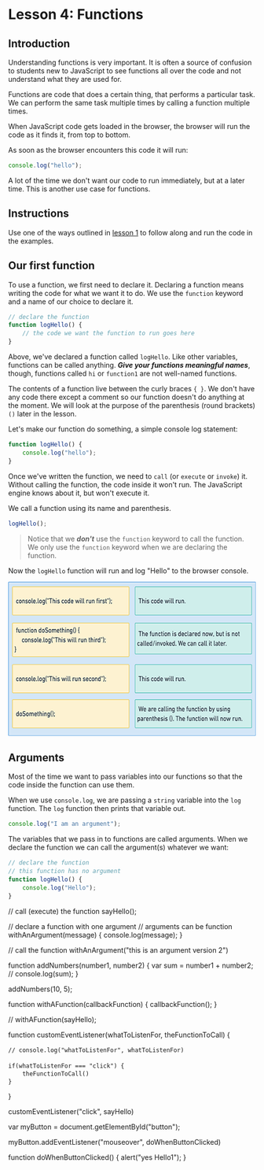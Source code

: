 # Lesson 4: Functions

## Introduction

Understanding functions is very important. It is often a source of confusion to students new to JavaScript to see functions all over the
code and not understand what they are used for.

Functions are code that does a certain thing, that performs a particular task. We can perform the same task multiple times by calling a function multiple times.

When JavaScript code gets loaded in the browser, the browser will run the code as it finds it, from top to bottom.

As soon as the browser encounters this code it will run:

```js
console.log("hello");
```

A lot of the time we don't want our code to run immediately, but at a later time. This is another use case for functions.

## Instructions

Use one of the ways outlined in [lesson 1](lesson-1.md) to follow along and run the code in the examples.

## Our first function

To use a function, we first need to declare it. Declaring a function means writing the code for what we want it to do. We use the `function` keyword and a name of our choice to declare it.

```js
// declare the function
function logHello() {
    // the code we want the function to run goes here
}
```

Above, we've declared a function called `logHello`. Like other variables, functions can be called anything. **_Give your functions meaningful names_**, though, functions called `hi` or `function1` are not well-named functions.

The contents of a function live between the curly braces `{ }`. We don't have any code there except a comment so our function doesn't do anything at the moment. We will look at the purpose of the parenthesis (round brackets) `()` later in the lesson.

Let's make our function do something, a simple console log statement:

```js
function logHello() {
    console.log("hello");
}
```

Once we've written the function, we need to `call` (or `execute` or `invoke`) it. Without calling the function, the code inside it won't run. The JavaScript engine knows about it, but won't execute it.

We call a function using its name and parenthesis.

```js
logHello();
```

> Notice that we **_don't_** use the `function` keyword to call the function. We only use the `function` keyword when we are declaring the function.

Now the `logHello` function will run and log "Hello" to the browser console.

<img src="images/function-process.png" alt="function process" width="600" height="313" />

## Arguments

Most of the time we want to pass variables into our functions so that the code inside the function can use them.

When we use `console.log`, we are passing a `string` variable into the `log` function. The `log` function then prints that variable out.

```js
console.log("I am an argument");
```

The variables that we pass in to functions are called arguments. When we declare the function we can call the argument(s) whatever we want:

```js
// declare the function
// this function has no argument
function logHello() {
    console.log("Hello");
}
```

// call (execute) the function
sayHello();

// declare a function with one argument
// arguments can be
function withAnArgument(message) {
console.log(message);
}

// call the function
withAnArgument("this is an argument version 2")

function addNumbers(number1, number2) {
var sum = number1 + number2;
// console.log(sum);
}

addNumbers(10, 5);

function withAFunction(callbackFunction) {
callbackFunction();
}

// withAFunction(sayHello);

function customEventListener(whatToListenFor, theFunctionToCall) {

    // console.log("whatToListenFor", whatToListenFor)

    if(whatToListenFor === "click") {
        theFunctionToCall()
    }

}

customEventListener("click", sayHello)

var myButton = document.getElementById("button");

myButton.addEventListener("mouseover", doWhenButtonClicked)

function doWhenButtonClicked() {
alert("yes Hello1");
}

